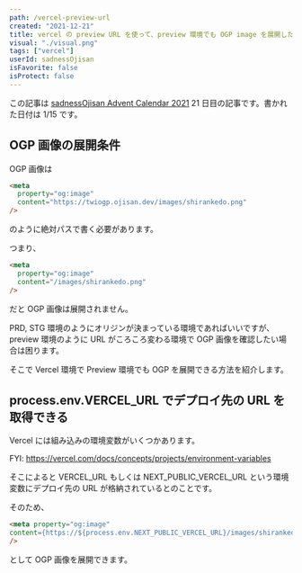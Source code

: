 ```yaml
---
path: /vercel-preview-url
created: "2021-12-21"
title: vercel の preview URL を使って、preview 環境でも OGP image を展開したい
visual: "./visual.png"
tags: ["vercel"]
userId: sadnessOjisan
isFavorite: false
isProtect: false
---
```


この記事は [sadnessOjisan Advent Calendar 2021](https://adventar.org/calendars/7015) 21 日目の記事です。書かれた日付は 1/15 です。

## OGP 画像の展開条件

OGP 画像は

```html
<meta
  property="og:image"
  content="https://twiogp.ojisan.dev/images/shirankedo.png"
/>
```

のように絶対パスで書く必要があります。

つまり、

```html
<meta
  property="og:image"
  content="/images/shirankedo.png"
/>
```

だと OGP 画像は展開されません。

PRD, STG 環境のようにオリジンが決まっている環境であればいいですが、preview 環境のように URL がころころ変わる環境で OGP 画像を確認したい場合は困ります。

そこで Vercel 環境で Preview 環境でも OGP を展開できる方法を紹介します。

## process.env.VERCEL_URL でデプロイ先の URL を取得できる

Vercel には組み込みの環境変数がいくつかあります。

FYI: <https://vercel.com/docs/concepts/projects/environment-variables>

そこによると VERCEL_URL もしくは NEXT_PUBLIC_VERCEL_URL という環境変数にデプロイ先の URL が格納されているとのことです。

そのため、

```html
<meta property="og:image"
content={https://${process.env.NEXT_PUBLIC_VERCEL_URL}/images/shirankedo.png`}
/>
```

として OGP 画像を展開できます。
